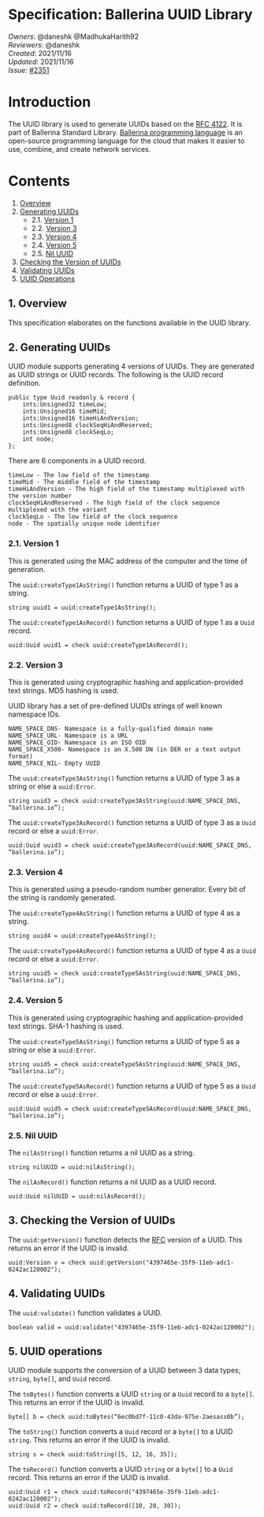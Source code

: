 # Specification: Ballerina UUID Library

_Owners_: @daneshk @MadhukaHarith92  
_Reviewers_: @daneshk  
_Created_: 2021/11/16  
_Updated_: 2021/11/16  
_Issue_: [#2351](https://github.com/ballerina-platform/ballerina-standard-library/issues/2351)

# Introduction
The UUID library is used to generate UUIDs based on the [RFC 4122](https://www.rfc-editor.org/rfc/rfc4122.html). It is part of Ballerina Standard Library. [Ballerina programming language](https://ballerina.io/) is an open-source programming language for the cloud that makes it easier to use, combine, and create network services.

# Contents

1. [Overview](#1-overview)
2. [Generating UUIDs](#2-generating-uuids)
    * 2.1. [Version 1](#21-version1)
    * 2.2. [Version 3](#22-version3)
    * 2.3. [Version 4](#23-version4)
    * 2.4. [Version 5](#24-version5)
    * 2.5. [Nil UUID](#25-nil-uuid)
3. [Checking the Version of UUIDs](#3-checking-the-version-of-uuids)
4. [Validating UUIDs](#4-validating-uuids)
5. [UUID Operations](#4-uuid-operations)

## 1. Overview
This specification elaborates on the functions available in the UUID library.

## 2. Generating UUIDs
UUID module supports generating 4 versions of UUIDs. They are generated as UUID strings or UUID records. The following is the UUID record definition.
```
public type Uuid readonly & record {
    ints:Unsigned32 timeLow;
    ints:Unsigned16 timeMid;
    ints:Unsigned16 timeHiAndVersion;
    ints:Unsigned8 clockSeqHiAndReserved;
    ints:Unsigned8 clockSeqLo;
    int node;
};
```

There are 6 components in a UUID record.
```
timeLow - The low field of the timestamp
timeMid - The middle field of the timestamp
timeHiAndVersion - The high field of the timestamp multiplexed with the version number
clockSeqHiAndReserved - The high field of the clock sequence multiplexed with the variant
clockSeqLo - The low field of the clock sequence
node - The spatially unique node identifier
```

### 2.1. Version 1
This is generated using the MAC address of the computer and the time of generation. 

The `uuid:createType1AsString()` function returns a UUID of type 1 as a string.
```ballerina
string uuid1 = uuid:createType1AsString();
```

The `uuid:createType1AsRecord()` function returns a UUID of type 1 as a `Uuid` record.
```ballerina
uuid:Uuid uuid1 = check uuid:createType1AsRecord();
```

### 2.2. Version 3
This is generated using cryptographic hashing and application-provided text strings. MD5 hashing is used.

UUID library has a set of pre-defined UUIDs strings of well known namespace IDs.
```
NAME_SPACE_DNS- Namespace is a fully-qualified domain name
NAME_SPACE_URL- Namespace is a URL
NAME_SPACE_OID- Namespace is an ISO OID
NAME_SPACE_X500- Namespace is an X.500 DN (in DER or a text output format)
NAME_SPACE_NIL- Empty UUID
```

The `uuid:createType3AsString()` function returns a UUID of type 3 as a string or else a `uuid:Error`.
```ballerina
string uuid3 = check uuid:createType3AsString(uuid:NAME_SPACE_DNS, “ballerina.io”);
```

The `uuid:createType3AsRecord()` function returns a UUID of type 3 as a `Uuid` record or else a `uuid:Error`.
```ballerina
uuid:Uuid uuid3 = check uuid:createType3AsRecord(uuid:NAME_SPACE_DNS, “ballerina.io”);
```

### 2.3. Version 4

This is generated using a pseudo-random number generator. Every bit of the string is randomly generated.

The `uuid:createType4AsString()` function returns a UUID of type 4 as a string.
```ballerina
string uuid4 = uuid:createType4AsString();
```

The `uuid:createType4AsRecord()` function returns a UUID of type 4 as a `Uuid` record or else a `uuid:Error`.
```ballerina
string uuid5 = check uuid:createType5AsString(uuid:NAME_SPACE_DNS, “ballerina.io”);
```

### 2.4. Version 5
This is generated using cryptographic hashing and application-provided text strings. SHA-1 hashing is used.

The `uuid:createType5AsString()` function returns a UUID of type 5 as a string or else a `uuid:Error`.
```ballerina
string uuid5 = check uuid:createType5AsString(uuid:NAME_SPACE_DNS, “ballerina.io”);
```

The `uuid:createType5AsRecord()` function returns a UUID of type 5 as a `Uuid` record or else a `uuid:Error`.
```ballerina
uuid:Uuid uuid5 = check uuid:createType5AsRecord(uuid:NAME_SPACE_DNS, “ballerina.io”);
```

### 2.5. Nil UUID

The `nilAsString()` function returns a nil UUID as a string.
```ballerina
string nilUUID = uuid:nilAsString();
```

The `nilAsRecord()` function returns a nil UUID as a UUID record.
```ballerina
uuid:Uuid nilUUID = uuid:nilAsRecord();
```

## 3. Checking the Version of UUIDs
The `uuid:getVersion()` function detects the [RFC]((https://www.rfc-editor.org/rfc/rfc4122.html)) version of a UUID. This returns an error if the UUID is invalid.
```ballerina
uuid:Version v = check uuid:getVersion("4397465e-35f9-11eb-adc1-0242ac120002");
```

## 4. Validating UUIDs
The `uuid:validate()` function validates a UUID.
```ballerina
boolean valid = uuid:validate("4397465e-35f9-11eb-adc1-0242ac120002");
```

## 5. UUID operations
UUID module supports the conversion of a UUID between 3 data types; `string`, `byte[]`, and `Uuid` record.

The `toBytes()` function converts a UUID `string` or a `Uuid` record to a `byte[]`. This returns an error if the UUID is invalid.
```ballerina
byte[] b = check uuid:toBytes(“6ec0bd7f-11c0-43da-975e-2aesass0b”);
```

The `toString()` function converts a `Uuid` record or a `byte[]` to a UUID `string`. This returns an error if the UUID is invalid.
```ballerina
string s = check uuid:toString([5, 12, 16, 35]);
```

The `toRecord()` function converts a UUID `string` or a `byte[]` to a `Uuid` record. This returns an error if the UUID is invalid.
```ballerina
uuid:Uuid r1 = check uuid:toRecord("4397465e-35f9-11eb-adc1-0242ac120002");
uuid:Uuid r2 = check uuid:toRecord([10, 20, 30]);
```
